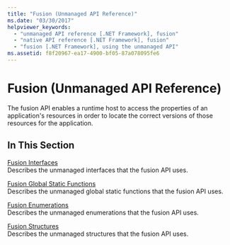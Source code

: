 ```yaml
---
title: "Fusion (Unmanaged API Reference)"
ms.date: "03/30/2017"
helpviewer_keywords: 
  - "unmanaged API reference [.NET Framework], fusion"
  - "native API reference [.NET Framework], fusion"
  - "fusion [.NET Framework], using the unmanaged API"
ms.assetid: f8f20967-ea17-4900-bf05-87a078095fe6
---
```

# Fusion (Unmanaged API Reference)
The fusion API enables a runtime host to access the properties of an application's resources in order to locate the correct versions of those resources for the application.  
  
## In This Section  
 [Fusion Interfaces](fusion-interfaces.md)  
 Describes the unmanaged interfaces that the fusion API uses.  
  
 [Fusion Global Static Functions](fusion-global-static-functions.md)  
 Describes the unmanaged global static functions that the fusion API uses.  
  
 [Fusion Enumerations](fusion-enumerations.md)  
 Describes the unmanaged enumerations that the fusion API uses.  
  
 [Fusion Structures](fusion-structures.md)  
 Describes the unmanaged structures that the fusion API uses.
